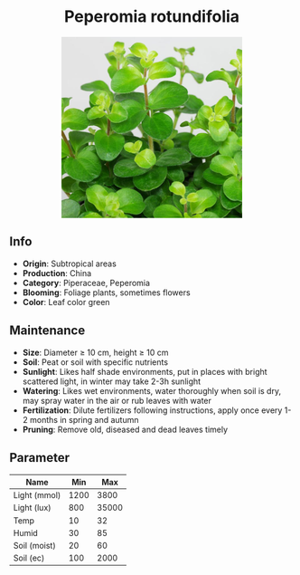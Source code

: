 <h1 align='center'>Peperomia rotundifolia</h1>
<p align="center">
    <img 
        align='center'
        width='320'
        src="../images/peperomia rotundifolia.png" 
        alt='Peperomia rotundifolia' />
</p>

## Info

 - **Origin**: Subtropical areas
 - **Production**: China
 - **Category**: Piperaceae, Peperomia
 - **Blooming**: Foliage plants, sometimes flowers
 - **Color**: Leaf color green

## Maintenance

 - **Size**: Diameter ≥ 10 cm, height ≥ 10 cm
 - **Soil**: Peat or soil with specific nutrients
 - **Sunlight**: Likes half shade environments, put in places with bright scattered light, in winter may take 2-3h sunlight
 - **Watering**: Likes wet environments, water thoroughly when soil is dry, may spray water in the air or rub leaves with water
 - **Fertilization**: Dilute fertilizers following instructions,  apply once every 1-2 months in spring and autumn
 - **Pruning**: Remove old, diseased and dead leaves timely

## Parameter

| Name         | Min  | Max   |
|--------------|------|-------|
| Light (mmol) | 1200 | 3800  |
| Light (lux)  | 800 | 35000 |
| Temp         | 10    | 32    |
| Humid        | 30   | 85    |
| Soil (moist) | 20   | 60    |
| Soil (ec)    | 100  | 2000  |